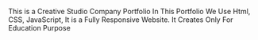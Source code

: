 This is a Creative Studio Company Portfolio In This Portfolio We Use Html, CSS, JavaScript, It is a Fully Responsive Website. It Creates Only For Education Purpose
